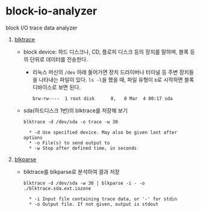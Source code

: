 # block-io-analyzer
block I/O trace data analyzer

1. [blktrace](https://linux.die.net/man/8/blktrace)

    * block device: 하드 디스크나, CD, 플로피 디스크 등의 장치를 말하며, 블록 등의 단위로 데이터를 전송한다.
      * 리눅스 머신의 `/dev` 아래 들어가면 장치 드라이버나 터미널 등 주변 장치들을 나타내는 파일이 있다. `ls -l`을 했을 때, 파일 유형이 `b`로 시작하면 블록 디바이스로 보면 된다.
      
          `brw-rw----  1 root disk      8,   0 Mar  4 00:17 sda`

    * sda(하드디스크 1번)의 blktrace를 저장해 보기
    
        `blktrace -d /dev/sda -o trace -w 30`
        
            * -d Use specified device. May also be given last after options
            * -o File(s) to send output to
            * -w Stop after defined time, in seconds

2. [blkparse](https://linux.die.net/man/1/blkparse)
    
    * blktrace를 blkparse로 분석하여 결과 저장
   
        `blktrace -d /dev/sda -w 30 | blkparse -i - -o ./blktrace.sda.ext.iozone`
        
            * -i Input file containing trace data, or '-' for stdin
            * -o Output file. If not given, output is stdout
